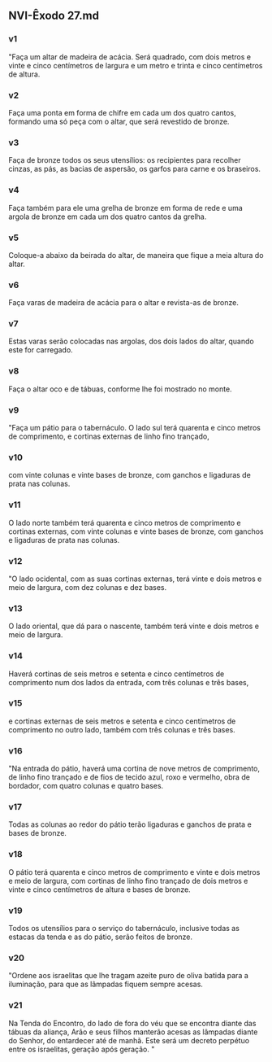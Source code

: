 ## NVI-Êxodo 27.md
### v1
 "Faça um altar de madeira de acácia. Será quadrado, com dois metros e vinte e cinco centímetros de largura e um metro e trinta e cinco centímetros de altura.
### v2
 Faça uma ponta em forma de chifre em cada um dos quatro cantos, formando uma só peça com o altar, que será revestido de bronze.
### v3
 Faça de bronze todos os seus utensílios: os recipientes para recolher cinzas, as pás, as bacias de aspersão, os garfos para carne e os braseiros.
### v4
 Faça também para ele uma grelha de bronze em forma de rede e uma argola de bronze em cada um dos quatro cantos da grelha.
### v5
 Coloque-a abaixo da beirada do altar, de maneira que fique a meia altura do altar.
### v6
 Faça varas de madeira de acácia para o altar e revista-as de bronze.
### v7
 Estas varas serão colocadas nas argolas, dos dois lados do altar, quando este for carregado.
### v8
 Faça o altar oco e de tábuas, conforme lhe foi mostrado no monte.
### v9
 "Faça um pátio para o tabernáculo. O lado sul terá quarenta e cinco metros de comprimento, e cortinas externas de linho fino trançado,
### v10
 com vinte colunas e vinte bases de bronze, com ganchos e ligaduras de prata nas colunas.
### v11
 O lado norte também terá quarenta e cinco metros de comprimento e cortinas externas, com vinte colunas e vinte bases de bronze, com ganchos e ligaduras de prata nas colunas.
### v12
 "O lado ocidental, com as suas cortinas externas, terá vinte e dois metros e meio de largura, com dez colunas e dez bases.
### v13
 O lado oriental, que dá para o nascente, também terá vinte e dois metros e meio de largura.
### v14
 Haverá cortinas de seis metros e setenta e cinco centímetros de comprimento num dos lados da entrada, com três colunas e três bases,
### v15
 e cortinas externas de seis metros e setenta e cinco centímetros de comprimento no outro lado, também com três colunas e três bases.
### v16
 "Na entrada do pátio, haverá uma cortina de nove metros de comprimento, de linho fino trançado e de fios de tecido azul, roxo e vermelho, obra de bordador, com quatro colunas e quatro bases.
### v17
 Todas as colunas ao redor do pátio terão ligaduras e ganchos de prata e bases de bronze.
### v18
 O pátio terá quarenta e cinco metros de comprimento e vinte e dois metros e meio de largura, com cortinas de linho fino trançado de dois metros e vinte e cinco centímetros de altura e bases de bronze.
### v19
 Todos os utensílios para o serviço do tabernáculo, inclusive todas as estacas da tenda e as do pátio, serão feitos de bronze.
### v20
 "Ordene aos israelitas que lhe tragam azeite puro de oliva batida para a iluminação, para que as lâmpadas fiquem sempre acesas.
### v21
 Na Tenda do Encontro, do lado de fora do véu que se encontra diante das tábuas da aliança, Arão e seus filhos manterão acesas as lâmpadas diante do Senhor, do entardecer até de manhã. Este será um decreto perpétuo entre os israelitas, geração após geração. "
